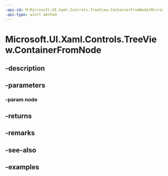 ```yaml
---
-api-id: M:Microsoft.UI.Xaml.Controls.TreeView.ContainerFromNode(Microsoft.UI.Xaml.Controls.TreeViewNode)
-api-type: winrt method
---
```


<!-- Method syntax.
public DependencyObject TreeView.ContainerFromNode(TreeViewNode node)
-->

# Microsoft.UI.Xaml.Controls.TreeView.ContainerFromNode

## -description

## -parameters
### -param node

## -returns

## -remarks

## -see-also

## -examples

